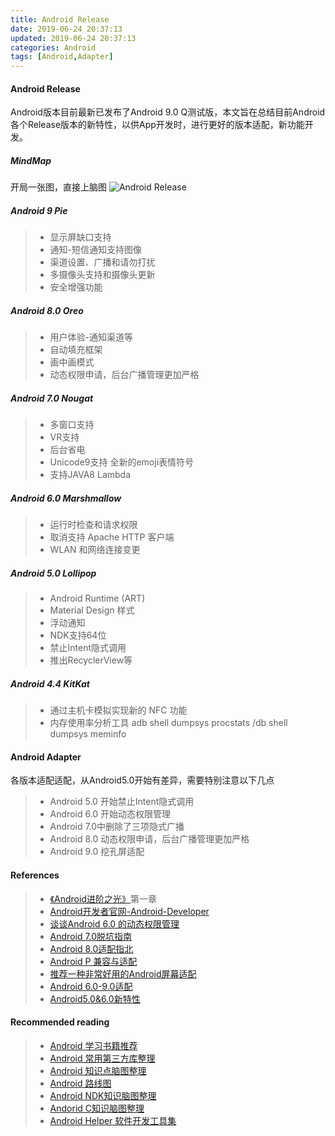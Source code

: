 ```yaml
---
title: Android Release
date: 2019-06-24 20:37:13
updated: 2019-06-24 20:37:13
categories: Android
tags: [Android,Adapter]
---
```

#### Android Release

Android版本目前最新已发布了Android 9.0 Q测试版，本文旨在总结目前Android各个Release版本的新特性，以供App开发时，进行更好的版本适配，新功能开发。

##### MindMap
开局一张图，直接上脑图
![Android Release](https://lairdli.top/images/android-release.png)
<!--more-->

##### Android 9 Pie

>- 显示屏缺口支持
>- 通知-短信通知支持图像
>- 渠道设置、广播和请勿打扰
>- 多摄像头支持和摄像头更新
>- 安全增强功能

##### Android 8.0 Oreo

>- 用户体验-通知渠道等
>- 自动填充框架
>- 画中画模式
>- 动态权限申请，后台广播管理更加严格

##### Android 7.0 Nougat

>- 多窗口支持
>- VR支持
>- 后台省电
>- Unicode9支持 全新的emoji表情符号
>- 支持JAVA8 Lambda

##### Android 6.0 Marshmallow 

>- 运行时检查和请求权限
>- 取消支持 Apache HTTP 客户端
>- WLAN 和网络连接变更

##### Android 5.0 Lollipop 

>- Android Runtime (ART)
>- Material Design 样式
>- 浮动通知
>- NDK支持64位
>- 禁止Intent隐式调用
>- 推出RecyclerView等

##### Android 4.4 KitKat

>- 通过主机卡模拟实现新的 NFC 功能
>- 内存使用率分析工具 adb shell dumpsys procstats /db shell dumpsys meminfo 

#### Android Adapter

各版本适配适配，从Android5.0开始有差异，需要特别注意以下几点

>- Android 5.0 开始禁止Intent隐式调用
>- Android 6.0 开始动态权限管理
>- Android 7.0中删除了三项隐式广播
>- Android 8.0 动态权限申请，后台广播管理更加严格
>- Android 9.0 挖孔屏适配

#### References

>- [《Android进阶之光》](<https://book.douban.com/subject/27080694/>)第一章
>- [Android开发者官网-Android-Developer]()
>- [谈谈Android 6.0 的动态权限管理](<https://blog.csdn.net/qq_17766199/article/details/52013501>)
>- [Android 7.0脱坑指南](<https://blog.csdn.net/qq_17766199/article/details/77404712>)
>- [Android 8.0适配指北](<https://blog.csdn.net/qq_17766199/article/details/80965631>)
>- [Android P 兼容与适配](<https://www.jianshu.com/p/9e9e902ea039>)
>- [推荐一种非常好用的Android屏幕适配](<https://www.jianshu.com/p/1302ad5a4b04>)
>- [Android 6.0-9.0适配](<https://www.jianshu.com/p/251ff4ee94d3>)
>- [Android5.0&6.0新特性](<https://www.jianshu.com/p/f4b3b6a9a5d6?utm_campaign=maleskine&utm_content=note&utm_medium=seo_notes&utm_source=recommendation>)

#### Recommended reading

> - [Android 学习书籍推荐](<https://lairdli.top/2018/05/25/Android-Book-Recomendations/>)
> - [Android 常用第三方库整理](<https://lairdli.top/2019/02/25/Android-3rd-Libs/>)
> - [Android 知识点脑图整理](<https://lairdli.top/2019/01/30/Android-Journey/>)
> - [Android 路线图](<https://lairdli.top/2019/05/19/Android-RoadMap/>)
> - [Android NDK知识脑图整理](<https://lairdli.top/2019/06/01/Android-NDK-RoadMap/>)
> - [Andorid C知识脑图整理](<https://lairdli.top/2019/06/09/Android-C-RoadMap/>)
> - [Android Helper 软件开发工具集](<https://lairdli.top/2019/06/18/Android-Helper/>)


  